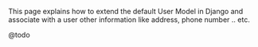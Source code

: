 This page explains how to extend the default User Model in Django and associate with a user other information like address, phone number .. etc.

@todo
